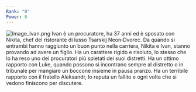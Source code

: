 ```yaml
---
Rank: "0"
Power: 0
---
```

![Image_Ivan.png](Image_Ivan.png)
   Ivan è un procuratore, ha 37 anni ed è sposato con Nikita, chef del ristorante di lusso Tsarskij Neon‑Dvorec. Da quando si entrambi hanno raggiunto un buon punto nella carriera, Nikita e Ivan, stanno provando ad avere un figlio. Ha un carattere rigido e risoluto, lo stesso che lo ha reso uno dei procuratori più spietati dei suoi distretti. Ha un ottimo rapporto con Luke, quando possono si incontrano sempre al distretto o in tribunale per mangiare un boccone insieme in pausa pranzo. Ha un terribile rapporto con il fratello Aleksandr, lo reputa un fallito e ogni volta che si vedono finiscono per discutere.
